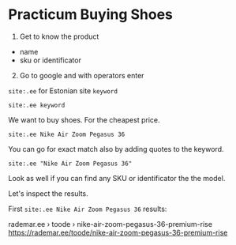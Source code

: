 # Practicum Buying Shoes

1. Get to know the product
  - name
  - sku or identificator
  
 2. Go to google and with operators enter
 
 ```site:.ee``` for Estonian site
 ```keyword```
 
 ```site:.ee keyword```

We want to buy shoes. For the cheapest price.

```site:.ee Nike Air Zoom Pegasus 36```

You can go for exact match also by adding quotes to the keyword.

```site:.ee "Nike Air Zoom Pegasus 36"```

Look as well if you can find any SKU or identificator the the model.

Let's inspect the results.

First ```site:.ee Nike Air Zoom Pegasus 36``` results:


rademar.ee › toode › nike-air-zoom-pegasus-36-premium-rise	https://rademar.ee/toode/nike-air-zoom-pegasus-36-premium-rise
